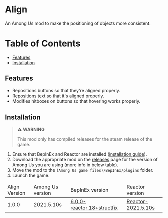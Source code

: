 # Align

An Among Us mod to make the positioning of objects more consistent.

# Table of Contents
- [Features](#features)
- [Installation](#installation)

## Features

- Repositions buttons so that they're aligned properly.
- Repositions text so that it's aligned properly.
- Modifies hitboxes on buttons so that hovering works properly.

## Installation

> **⚠ WARNING**
>
> This mod only has compiled releases for the steam release of the game.

1. Ensure that BepInEx and Reactor are installed ([installation guide](INSTALLATION.md)).
2. Download the appropriate mod on the [releases](https://github.com/MoltenMods/Align/releases) page
   for the version of Among Us you are using (more info in below table).
3. Move the mod to the `(Among Us game files)/BepInEx/plugins` folder.
4. Launch the game.

<table>
   <thead>
      <tr>
         <td>Align Version</td>
         <td>Among Us version</td>
         <td>BepInEx version</td>
         <td>Reactor version</td>
      </tr>
   </thead>
   <tbody>
      <td>1.0.0</td>
      <td>2021.5.10s</td>
      <td><a href="https://github.com/NuclearPowered/BepInEx/releases/tag/6.0.0-reactor.18%2Bstructfix">6.0.0-reactor.18+structfix</a></td>
      <td><a href="https://github.com/DaemonBeast/Reactor/releases/tag/2021.5.10s">Reactor-2021.5.10s</a></td>
   </tbody>
</table>